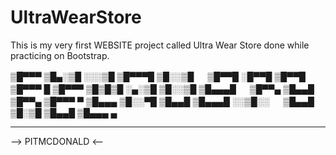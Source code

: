 # UltraWearStore

This is my very first WEBSITE project called Ultra Wear Store done while practicing on Bootstrap.



▒█▀▀▀ ▒█▄░▒█ ░░░▒█ ▒█▀▀▀█ ▒█░░▒█ 　 ▒█▀▀█ ░█▀▀█ ▒█▀▀█ ▒█▀▀▀ █ 
▒█▀▀▀ ▒█▒█▒█ ░▄░▒█ ▒█░░▒█ ▒█▄▄▄█ 　 ▒█▀▀▄ ▒█▄▄█ ▒█▀▀▄ ▒█▀▀▀ ▀ 
▒█▄▄▄ ▒█░░▀█ ▒█▄▄█ ▒█▄▄▄█ ░░▒█░░ 　 ▒█▄▄█ ▒█░▒█ ▒█▄▄█ ▒█▄▄▄ ▄ 

__________________________
   --> PITMCDONALD <--
